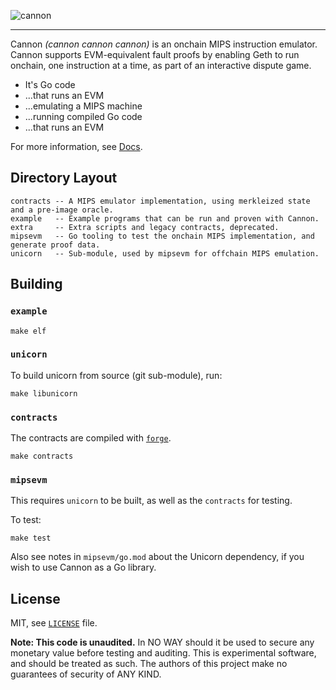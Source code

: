 <!--![cannon](https://upload.wikimedia.org/wikipedia/commons/8/80/Cannon%2C_Château_du_Haut-Koenigsbourg%2C_France.jpg)-->
<!--![cannon](https://cdn1.epicgames.com/ue/product/Featured/SCIFIWEAPONBUNDLE_featured-894x488-83fbc936b6d86edcbbe892b1a6780224.png)-->
<!--![cannon](https://static.wikia.nocookie.net/ageofempires/images/8/80/Bombard_cannon_aoe2DE.png/revision/latest/top-crop/width/360/height/360?cb=20200331021834)-->

![cannon](https://paradacreativa.es/wp-content/uploads/2021/05/Canon-orbital-GTA-01.jpg)

---

Cannon *(cannon cannon cannon)* is an onchain MIPS instruction emulator.
Cannon supports EVM-equivalent fault proofs by enabling Geth to run onchain,
one instruction at a time, as part of an interactive dispute game.

* It's Go code
* ...that runs an EVM
* ...emulating a MIPS machine
* ...running compiled Go code
* ...that runs an EVM

For more information, see [Docs](./docs/README.md).

## Directory Layout

```
contracts -- A MIPS emulator implementation, using merkleized state and a pre-image oracle.
example   -- Example programs that can be run and proven with Cannon.
extra     -- Extra scripts and legacy contracts, deprecated.
mipsevm   -- Go tooling to test the onchain MIPS implementation, and generate proof data.
unicorn   -- Sub-module, used by mipsevm for offchain MIPS emulation.
```

## Building

### `example`

```
make elf

```

### `unicorn`

To build unicorn from source (git sub-module), run:
```
make libunicorn
```

### `contracts`

The contracts are compiled with [`forge`](https://github.com/foundry-rs/foundry).
```
make contracts
```

### `mipsevm`

This requires `unicorn` to be built, as well as the `contracts` for testing.

To test:
```
make test
```

Also see notes in `mipsevm/go.mod` about the Unicorn dependency, if you wish to use Cannon as a Go library.

## License

MIT, see [`LICENSE`](./LICENSE) file.

**Note: This code is unaudited.**
In NO WAY should it be used to secure any monetary value before testing and auditing.
This is experimental software, and should be treated as such.
The authors of this project make no guarantees of security of ANY KIND.
